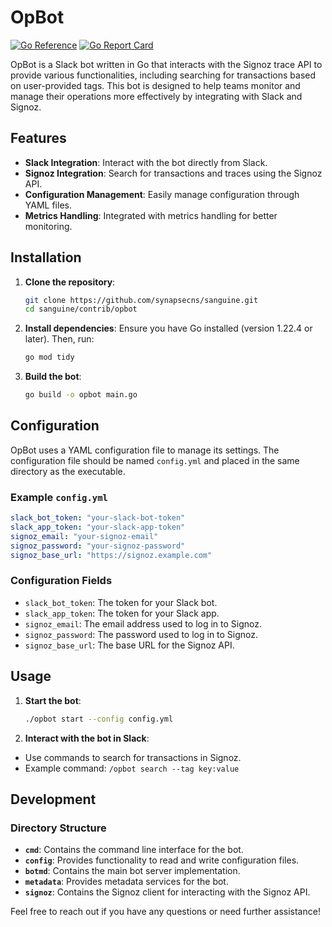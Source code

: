 # OpBot

[![Go Reference](https://pkg.go.dev/badge/github.com/synapsecns/sanguine/contrib/opbot.svg)](https://pkg.go.dev/github.com/synapsecns/sanguine/contrib/opbot)
[![Go Report Card](https://goreportcard.com/badge/github.com/synapsecns/sanguine/contrib/opbot)](https://goreportcard.com/report/github.com/synapsecns/sanguine/contrib/opbot)

OpBot is a Slack bot written in Go that interacts with the Signoz trace API to provide various functionalities, including searching for transactions based on user-provided tags. This bot is designed to help teams monitor and manage their operations more effectively by integrating with Slack and Signoz.

## Features

- **Slack Integration**: Interact with the bot directly from Slack.
- **Signoz Integration**: Search for transactions and traces using the Signoz API.
- **Configuration Management**: Easily manage configuration through YAML files.
- **Metrics Handling**: Integrated with metrics handling for better monitoring.

## Installation

1. **Clone the repository**:
    ```sh
    git clone https://github.com/synapsecns/sanguine.git
    cd sanguine/contrib/opbot
    ```

2. **Install dependencies**:
   Ensure you have Go installed (version 1.22.4 or later). Then, run:
    ```sh
    go mod tidy
    ```

3. **Build the bot**:
    ```sh
    go build -o opbot main.go
    ```

## Configuration

OpBot uses a YAML configuration file to manage its settings. The configuration file should be named `config.yml` and placed in the same directory as the executable.

### Example `config.yml`

```yaml
slack_bot_token: "your-slack-bot-token"
slack_app_token: "your-slack-app-token"
signoz_email: "your-signoz-email"
signoz_password: "your-signoz-password"
signoz_base_url: "https://signoz.example.com"
```

### Configuration Fields

- `slack_bot_token`: The token for your Slack bot.
- `slack_app_token`: The token for your Slack app.
- `signoz_email`: The email address used to log in to Signoz.
- `signoz_password`: The password used to log in to Signoz.
- `signoz_base_url`: The base URL for the Signoz API.

## Usage

1. **Start the bot**:
    ```sh
    ./opbot start --config config.yml
    ```

2. **Interact with the bot in Slack**:
  - Use commands to search for transactions in Signoz.
  - Example command: `/opbot search --tag key:value`

## Development

### Directory Structure

- **`cmd`**: Contains the command line interface for the bot.
- **`config`**: Provides functionality to read and write configuration files.
- **`botmd`**: Contains the main bot server implementation.
- **`metadata`**: Provides metadata services for the bot.
- **`signoz`**: Contains the Signoz client for interacting with the Signoz API.

Feel free to reach out if you have any questions or need further assistance!
